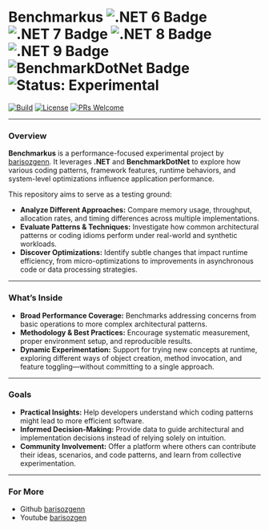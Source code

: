 # Benchmarkus <img src="https://img.shields.io/badge/.NET-6-blueviolet" alt=".NET 6 Badge" /> <img src="https://img.shields.io/badge/.NET-7-blueviolet" alt=".NET 7 Badge" /> <img src="https://img.shields.io/badge/.NET-8-blueviolet" alt=".NET 8 Badge" /> <img src="https://img.shields.io/badge/.NET-9-blueviolet" alt=".NET 9 Badge" /> <img src="https://img.shields.io/badge/BenchmarkDotNet-%E2%9A%A1%20-lightgrey" alt="BenchmarkDotNet Badge" /> <img src="https://img.shields.io/badge/Status-Experimental-yellow" alt="Status: Experimental" />

[![Build](https://img.shields.io/github/actions/workflow/status/barisozgenn/Benchmarkus/build.yml?style=for-the-badge&color=brightgreen)](https://github.com/barisozgenn/Benchmarkus/actions)  [![License](https://img.shields.io/github/license/barisozgenn/Benchmarkus.svg?style=for-the-badge&color=blue)](https://github.com/barisozgenn/Benchmarkus/blob/main/LICENSE)  [![PRs Welcome](https://img.shields.io/badge/PRs-welcome-brightgreen.svg?style=for-the-badge)](https://github.com/barisozgenn/Benchmarkus/pulls)

---

### Overview
**Benchmarkus** is a performance-focused experimental project by [barisozgenn](https://github.com/barisozgenn). It leverages **.NET** and **BenchmarkDotNet** to explore how various coding patterns, framework features, runtime behaviors, and system-level optimizations influence application performance.

This repository aims to serve as a testing ground:  
- **Analyze Different Approaches:** Compare memory usage, throughput, allocation rates, and timing differences across multiple implementations.  
- **Evaluate Patterns & Techniques:** Investigate how common architectural patterns or coding idioms perform under real-world and synthetic workloads.  
- **Discover Optimizations:** Identify subtle changes that impact runtime efficiency, from micro-optimizations to improvements in asynchronous code or data processing strategies.

---

### What’s Inside
- **Broad Performance Coverage:** Benchmarks addressing concerns from basic operations to more complex architectural patterns.  
- **Methodology & Best Practices:** Encourage systematic measurement, proper environment setup, and reproducible results.  
- **Dynamic Experimentation:** Support for trying new concepts at runtime, exploring different ways of object creation, method invocation, and feature toggling—without committing to a single approach.

---

### Goals
- **Practical Insights:** Help developers understand which coding patterns might lead to more efficient software.  
- **Informed Decision-Making:** Provide data to guide architectural and implementation decisions instead of relying solely on intuition.  
- **Community Involvement:** Offer a platform where others can contribute their ideas, scenarios, and code patterns, and learn from collective experimentation.

---

### For More
- Github [barisozgenn](https://github.com/barisozgenn)
- Youtube [barisozgen](https://youtube.com/@barisozgen)
